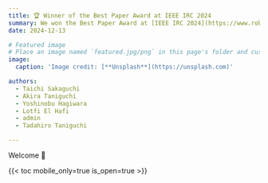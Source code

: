 ```yaml
---
title: 🏆 Winner of the Best Paper Award at IEEE IRC 2024
summary: We won the Best Paper Award at [IEEE IRC 2024](https://www.roboticcomputing.org/) for our paper “Real-world Instance-specific Image Goal Navigation:Bridging the Domain Gaps with Contrastive Learning“!
date: 2024-12-13

# Featured image
# Place an image named `featured.jpg/png` in this page's folder and customize its options here.
image:
  caption: 'Image credit: [**Unsplash**](https://unsplash.com)'

authors:
  - Taichi Sakaguchi
  - Akira Taniguchi
  - Yoshinobu Hagiwara
  - Lotfi El Hafi
  - admin
  - Tadahiro Taniguchi

---
```

Welcome 👋

{{< toc mobile_only=true is_open=true >}}